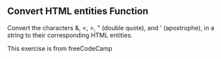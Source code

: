 ## Convert HTML entities Function

Convert the characters &, <, >, " (double quote), and ' (apostrophe), in a
string to their corresponding HTML entities.

This exercise is from freeCodeCamp
